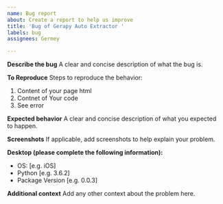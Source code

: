 ```yaml
---
name: Bug report
about: Create a report to help us improve
title: 'Bug of Gerapy Auto Extractor '
labels: bug
assignees: Germey

---
```


**Describe the bug**
A clear and concise description of what the bug is.

**To Reproduce**
Steps to reproduce the behavior:
1. Content of your page html
2. Contnet of Your code
3. See error

**Expected behavior**
A clear and concise description of what you expected to happen.

**Screenshots**
If applicable, add screenshots to help explain your problem.

**Desktop (please complete the following information):**
 - OS: [e.g. iOS]
 - Python [e.g. 3.6.2]
 - Package Version [e.g. 0.0.3]

**Additional context**
Add any other context about the problem here.
